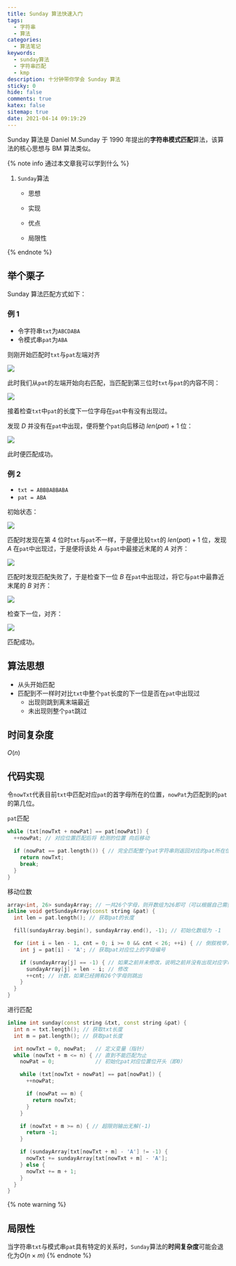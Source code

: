 ```yaml
---
title: Sunday 算法快速入门
tags:
  - 字符串
  - 算法
categories:
  - 算法笔记
keywords:
  - sunday算法
  - 字符串匹配
  - kmp
description: 十分钟带你学会 Sunday 算法
sticky: 0
hide: false
comments: true
katex: false
sitemap: true
date: 2021-04-14 09:19:29
---
```


Sunday 算法是 Daniel M.Sunday 于 1990 年提出的**字符串模式匹配**算法，该算法的核心思想与 BM 算法类似。

{% note info 通过本文章我可以学到什么 %}

1. `Sunday`算法

   - 思想

   - 实现

   - 优点

   - 局限性

{% endnote %}

## 举个栗子

Sunday 算法匹配方式如下：

### 例 1

- 令字符串`txt`为`ABCDABA`
- 令模式串`pat`为`ABA`

则刚开始匹配时`txt`与`pat`左端对齐

![](https://cdn-bmyjacks-io.oss-accelerate.aliyuncs.com/img/20210414094226.png?x-oss-process=style/img)

此时我们从`pat`的左端开始向右匹配，当匹配到第三位时`txt`与`pat`的内容不同：

![](https://cdn-bmyjacks-io.oss-accelerate.aliyuncs.com/img/20210414094739.png?x-oss-process=style/img)

接着检查`txt`中`pat`的长度下一位字母在`pat`中有没有出现过。

发现 $D$ 并没有在`pat`中出现，便将整个`pat`向后移动 $len(pat) + 1$ 位：

![](https://cdn-bmyjacks-io.oss-accelerate.aliyuncs.com/img/20210414095137.png?x-oss-process=style/img)

此时便匹配成功。

### 例 2

- `txt = ABBBABBABA`
- `pat = ABA`

初始状态：

![](https://cdn-bmyjacks-io.oss-accelerate.aliyuncs.com/img/20210414095821.png?x-oss-process=style/img)

匹配时发现在第 $4$ 位时`txt`与`pat`不一样，于是便比较`txt`的 $len(pat) + 1$ 位，发现 $A$ 在`pat`中出现过，于是便将该处 $A$ 与`pat`中最接近末尾的 $A$ 对齐：

![](https://cdn-bmyjacks-io.oss-accelerate.aliyuncs.com/img/20210414100219.png?x-oss-process=style/img)

匹配时发现匹配失败了，于是检查下一位 $B$ 在`pat`中出现过，将它与`pat`中最靠近末尾的 $B$ 对齐：

![](https://cdn-bmyjacks-io.oss-accelerate.aliyuncs.com/img/20210414100553.png?x-oss-process=style/img)

检查下一位，对齐：

![](https://cdn-bmyjacks-io.oss-accelerate.aliyuncs.com/img/20210414100712.png?x-oss-process=style/img)

匹配成功。

## 算法思想

- 从头开始匹配
- 匹配到不一样时对比`txt`中整个`pat`长度的下一位是否在`pat`中出现过
  - 出现则跳到离末端最近
  - 未出现则整个`pat`跳过

## 时间复杂度

$O(n)$

## 代码实现

令`nowTxt`代表目前`txt`中匹配对应`pat`的首字母所在的位置，`nowPat`为匹配到的`pat`的第几位。

`pat`匹配

```cpp
while (txt[nowTxt + nowPat] == pat[nowPat]) {
  ++nowPat; // 对应位置匹配后将 检测的位置 向后移动

  if (nowPat == pat.length()) { // 完全匹配整个pat字符串则返回对应的pat所在位置
    return nowTxt;
    break;
  }
}
```

移动位数

```cpp
array<int, 26> sundayArray; // 一共26个字母，则开数组为26即可（可以根据自己需要进行修改）
inline void getSundayArray(const string &pat) {
  int len = pat.length(); // 获取pat的长度

  fill(sundayArray.begin(), sundayArray.end(), -1); // 初始化数组为 -1

  for (int i = len - 1, cnt = 0; i >= 0 && cnt < 26; ++i) { // 倒叙枚举，保证正确性（使对应字母离尾端的距离位最小值）
    int j = pat[i] - 'A'; // 获取pat对应位上的字母编号

    if (sundayArray[j] == -1) { // 如果之前并未修改，说明之前并没有出现对应字母
      sundayArray[j] = len - i; // 修改
      ++cnt; // 计数，如果已经拥有26个字母则跳出
    }
  }
}
```

进行匹配

```cpp
inline int sunday(const string &txt, const string &pat) {
  int n = txt.length(); // 获取txt长度
  int m = pat.length(); // 获取pat长度

  int nowTxt = 0, nowPat;   // 定义变量（指针）
  while (nowTxt + m <= n) { // 直到不能匹配为止
    nowPat = 0;             // 初始化pat对应位置位开头（即0）

    while (txt[nowTxt + nowPat] == pat[nowPat]) {
      ++nowPat;

      if (nowPat == m) {
        return nowTxt;
      }
    }

    if (nowTxt + m >= n) { // 超限则输出无解(-1)
      return -1;
    }

    if (sundayArray[txt[nowTxt + m] - 'A'] != -1) {
      nowTxt += sundayArray[txt[nowTxt + m] - 'A'];
    } else {
      nowTxt += m + 1;
    }
  }
}
```

{% note warning %}

## 局限性

当字符串`txt`与模式串`pat`具有特定的关系时，`Sunday`算法的**时间复杂度**可能会退化为$O(n \times m)$
{% endnote %}

